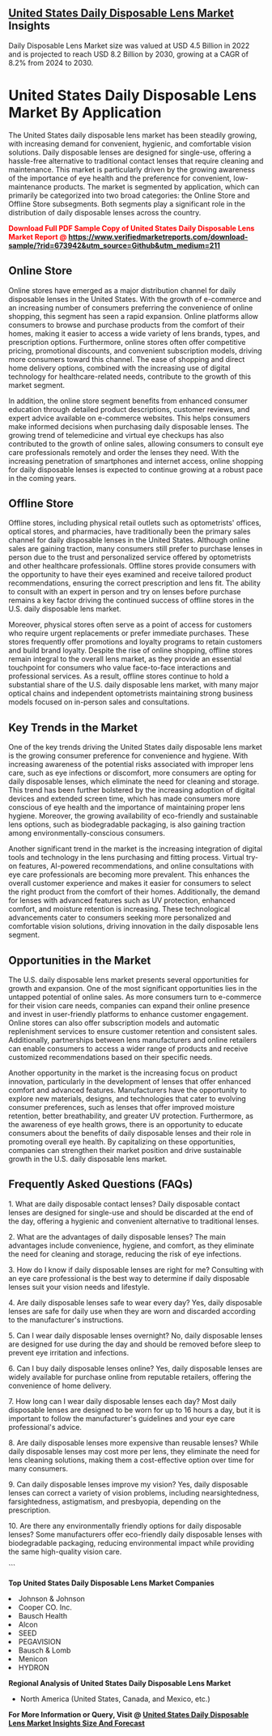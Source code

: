 <h2><a href="https://www.verifiedmarketreports.com/download-sample/?rid=673942&amp;utm_source=Github&amp;utm_medium=211" target="_blank">United States Daily Disposable Lens Market</a> Insights</h2><p>Daily Disposable Lens Market size was valued at USD 4.5 Billion in 2022 and is projected to reach USD 8.2 Billion by 2030, growing at a CAGR of 8.2% from 2024 to 2030.</p><p><h1>United States Daily Disposable Lens Market By Application</h1><p>The United States daily disposable lens market has been steadily growing, with increasing demand for convenient, hygienic, and comfortable vision solutions. Daily disposable lenses are designed for single-use, offering a hassle-free alternative to traditional contact lenses that require cleaning and maintenance. This market is particularly driven by the growing awareness of the importance of eye health and the preference for convenient, low-maintenance products. The market is segmented by application, which can primarily be categorized into two broad categories: the Online Store and Offline Store subsegments. Both segments play a significant role in the distribution of daily disposable lenses across the country. <strong><p><span class=""><span style="color: #ff0000;"><strong>Download Full PDF Sample Copy of United States Daily Disposable Lens Market Report</strong> @ </span><a href="https://www.verifiedmarketreports.com/download-sample/?rid=673942&amp;utm_source=Github&amp;utm_medium=211" target="_blank">https://www.verifiedmarketreports.com/download-sample/?rid=673942&amp;utm_source=Github&amp;utm_medium=211</a></span></p></strong></p><h2>Online Store</h2><p>Online stores have emerged as a major distribution channel for daily disposable lenses in the United States. With the growth of e-commerce and an increasing number of consumers preferring the convenience of online shopping, this segment has seen a rapid expansion. Online platforms allow consumers to browse and purchase products from the comfort of their homes, making it easier to access a wide variety of lens brands, types, and prescription options. Furthermore, online stores often offer competitive pricing, promotional discounts, and convenient subscription models, driving more consumers toward this channel. The ease of shopping and direct home delivery options, combined with the increasing use of digital technology for healthcare-related needs, contribute to the growth of this market segment.<p>In addition, the online store segment benefits from enhanced consumer education through detailed product descriptions, customer reviews, and expert advice available on e-commerce websites. This helps consumers make informed decisions when purchasing daily disposable lenses. The growing trend of telemedicine and virtual eye checkups has also contributed to the growth of online sales, allowing consumers to consult eye care professionals remotely and order the lenses they need. With the increasing penetration of smartphones and internet access, online shopping for daily disposable lenses is expected to continue growing at a robust pace in the coming years.</p><h2>Offline Store</h2><p>Offline stores, including physical retail outlets such as optometrists' offices, optical stores, and pharmacies, have traditionally been the primary sales channel for daily disposable lenses in the United States. Although online sales are gaining traction, many consumers still prefer to purchase lenses in person due to the trust and personalized service offered by optometrists and other healthcare professionals. Offline stores provide consumers with the opportunity to have their eyes examined and receive tailored product recommendations, ensuring the correct prescription and lens fit. The ability to consult with an expert in person and try on lenses before purchase remains a key factor driving the continued success of offline stores in the U.S. daily disposable lens market.<p>Moreover, physical stores often serve as a point of access for customers who require urgent replacements or prefer immediate purchases. These stores frequently offer promotions and loyalty programs to retain customers and build brand loyalty. Despite the rise of online shopping, offline stores remain integral to the overall lens market, as they provide an essential touchpoint for consumers who value face-to-face interactions and professional services. As a result, offline stores continue to hold a substantial share of the U.S. daily disposable lens market, with many major optical chains and independent optometrists maintaining strong business models focused on in-person sales and consultations.</p><h2>Key Trends in the Market</h2><p>One of the key trends driving the United States daily disposable lens market is the growing consumer preference for convenience and hygiene. With increasing awareness of the potential risks associated with improper lens care, such as eye infections or discomfort, more consumers are opting for daily disposable lenses, which eliminate the need for cleaning and storage. This trend has been further bolstered by the increasing adoption of digital devices and extended screen time, which has made consumers more conscious of eye health and the importance of maintaining proper lens hygiene. Moreover, the growing availability of eco-friendly and sustainable lens options, such as biodegradable packaging, is also gaining traction among environmentally-conscious consumers.</p><p>Another significant trend in the market is the increasing integration of digital tools and technology in the lens purchasing and fitting process. Virtual try-on features, AI-powered recommendations, and online consultations with eye care professionals are becoming more prevalent. This enhances the overall customer experience and makes it easier for consumers to select the right product from the comfort of their homes. Additionally, the demand for lenses with advanced features such as UV protection, enhanced comfort, and moisture retention is increasing. These technological advancements cater to consumers seeking more personalized and comfortable vision solutions, driving innovation in the daily disposable lens segment.</p><h2>Opportunities in the Market</h2><p>The U.S. daily disposable lens market presents several opportunities for growth and expansion. One of the most significant opportunities lies in the untapped potential of online sales. As more consumers turn to e-commerce for their vision care needs, companies can expand their online presence and invest in user-friendly platforms to enhance customer engagement. Online stores can also offer subscription models and automatic replenishment services to ensure customer retention and consistent sales. Additionally, partnerships between lens manufacturers and online retailers can enable consumers to access a wider range of products and receive customized recommendations based on their specific needs.</p><p>Another opportunity in the market is the increasing focus on product innovation, particularly in the development of lenses that offer enhanced comfort and advanced features. Manufacturers have the opportunity to explore new materials, designs, and technologies that cater to evolving consumer preferences, such as lenses that offer improved moisture retention, better breathability, and greater UV protection. Furthermore, as the awareness of eye health grows, there is an opportunity to educate consumers about the benefits of daily disposable lenses and their role in promoting overall eye health. By capitalizing on these opportunities, companies can strengthen their market position and drive sustainable growth in the U.S. daily disposable lens market.</p><h2>Frequently Asked Questions (FAQs)</h2><p>1. What are daily disposable contact lenses? Daily disposable contact lenses are designed for single-use and should be discarded at the end of the day, offering a hygienic and convenient alternative to traditional lenses.</p><p>2. What are the advantages of daily disposable lenses? The main advantages include convenience, hygiene, and comfort, as they eliminate the need for cleaning and storage, reducing the risk of eye infections.</p><p>3. How do I know if daily disposable lenses are right for me? Consulting with an eye care professional is the best way to determine if daily disposable lenses suit your vision needs and lifestyle.</p><p>4. Are daily disposable lenses safe to wear every day? Yes, daily disposable lenses are safe for daily use when they are worn and discarded according to the manufacturer's instructions.</p><p>5. Can I wear daily disposable lenses overnight? No, daily disposable lenses are designed for use during the day and should be removed before sleep to prevent eye irritation and infections.</p><p>6. Can I buy daily disposable lenses online? Yes, daily disposable lenses are widely available for purchase online from reputable retailers, offering the convenience of home delivery.</p><p>7. How long can I wear daily disposable lenses each day? Most daily disposable lenses are designed to be worn for up to 16 hours a day, but it is important to follow the manufacturer's guidelines and your eye care professional's advice.</p><p>8. Are daily disposable lenses more expensive than reusable lenses? While daily disposable lenses may cost more per lens, they eliminate the need for lens cleaning solutions, making them a cost-effective option over time for many consumers.</p><p>9. Can daily disposable lenses improve my vision? Yes, daily disposable lenses can correct a variety of vision problems, including nearsightedness, farsightedness, astigmatism, and presbyopia, depending on the prescription.</p><p>10. Are there any environmentally friendly options for daily disposable lenses? Some manufacturers offer eco-friendly daily disposable lenses with biodegradable packaging, reducing environmental impact while providing the same high-quality vision care.</p>```</p><p><strong>Top United States Daily Disposable Lens Market Companies</strong></p><div data-test-id=""><p><li>Johnson & Johnson</li><li> Cooper CO. Inc.</li><li> Bausch Health</li><li> Alcon</li><li> SEED</li><li> PEGAVISION</li><li> Bausch & Lomb</li><li> Menicon</li><li> HYDRON</li></p><div><strong>Regional Analysis of&nbsp;United States Daily Disposable Lens Market</strong></div><ul><li dir="ltr"><p dir="ltr">North America&nbsp;(United States, Canada, and Mexico, etc.)</p></li></ul><p><strong>For More Information or Query, Visit @&nbsp;</strong><strong><a href="https://www.verifiedmarketreports.com/product/daily-disposable-lens-market/?utm_source=Github&amp;utm_medium=211" target="_blank">United States Daily Disposable Lens Market Insights Size And Forecast</a></strong></p></div>
